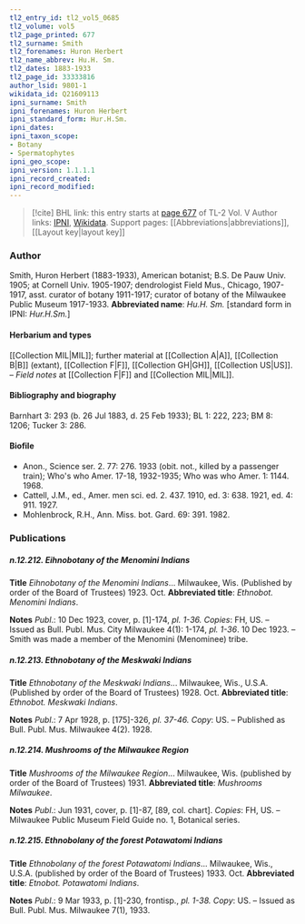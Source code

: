 ```yaml
---
tl2_entry_id: tl2_vol5_0685
tl2_volume: vol5
tl2_page_printed: 677
tl2_surname: Smith
tl2_forenames: Huron Herbert
tl2_name_abbrev: Hu.H. Sm.
tl2_dates: 1883-1933
tl2_page_id: 33333816
author_lsid: 9801-1
wikidata_id: Q21609113
ipni_surname: Smith
ipni_forenames: Huron Herbert
ipni_standard_form: Hur.H.Sm.
ipni_dates: 
ipni_taxon_scope: 
- Botany
- Spermatophytes
ipni_geo_scope: 
ipni_version: 1.1.1.1
ipni_record_created: 
ipni_record_modified:
---
```


> [!cite] BHL link: this entry starts at [page 677](https://www.biodiversitylibrary.org/page/33333816) of TL-2 Vol. V
> Author links: [IPNI](https://www.ipni.org/a/9801-1), [Wikidata](https://www.wikidata.org/wiki/Q21609113). Support pages: [[Abbreviations|abbreviations]], [[Layout key|layout key]]

### Author

Smith, Huron Herbert (1883-1933), American botanist; B.S. De Pauw Univ. 1905; at Cornell Univ. 1905-1907; dendrologist Field Mus., Chicago, 1907-1917, asst. curator of botany 1911-1917; curator of botany of the Milwaukee Public Museum 1917-1933. 
**Abbreviated name**: *Hu.H. Sm.* \[standard form in IPNI: *Hur.H.Sm.*\]

#### Herbarium and types

[[Collection MIL|MIL]]; further material at [[Collection A|A]], [[Collection B|B]] (extant), [[Collection F|F]], [[Collection GH|GH]], [[Collection US|US]]. – *Field notes* at [[Collection F|F]] and [[Collection MIL|MIL]].

#### Bibliography and biography

Barnhart 3: 293 (b. 26 Jul 1883, d. 25 Feb 1933); BL 1: 222, 223; BM 8: 1206; Tucker 3: 286.

#### Biofile

- Anon., Science ser. 2. 77: 276. 1933 (obit. not., killed by a passenger train); Who's who Amer. 17-18, 1932-1935; Who was who Amer. 1: 1144. 1968.
- Cattell, J.M., ed., Amer. men sci. ed. 2. 437. 1910, ed. 3: 638. 1921, ed. 4: 911. 1927.
- Mohlenbrock, R.H., Ann. Miss. bot. Gard. 69: 391. 1982.

### Publications

##### n.12.212. Eihnobotany of the Menomini Indians

**Title**
*Eihnobotany of the Menomini Indians*... Milwaukee, Wis. (Published by order of the Board of Trustees) 1923. Oct.
**Abbreviated title**: *Ethnobot. Menomini Indians*.

**Notes**
*Publ*.: 10 Dec 1923, cover, p. \[1\]-174, *pl. 1-36. Copies*: FH, US. – Issued as Bull. Publ. Mus. City Milwaukee 4(1): 1-174, *pl. 1-36*. 10 Dec 1923. – Smith was made a member of the Menomini (Menominee) tribe.

##### n.12.213. Ethnobotany of the Meskwaki Indians

**Title**
*Ethnobotany of the Meskwaki Indians*... Milwaukee, Wis., U.S.A. (Published by order of the Board of Trustees) 1928. Oct.
**Abbreviated title**: *Ethnobot. Meskwaki Indians*.

**Notes**
*Publ*.: 7 Apr 1928, p. \[175\]-326, *pl. 37-46. Copy*: US. – Published as Bull. Publ. Mus. Milwaukee 4(2). 1928.

##### n.12.214. Mushrooms of the Milwaukee Region

**Title**
*Mushrooms of the Milwaukee Region*... Milwaukee, Wis. (published by order of the Board of Trustees) 1931.
**Abbreviated title**: *Mushrooms Milwaukee*.

**Notes**
*Publ*.: Jun 1931, cover, p. \[1\]-87, \[89, col. chart\]. *Copies*: FH, US. – Milwaukee Public Museum Field Guide no. 1, Botanical series.

##### n.12.215. Ethnobolany of the forest Potawatomi Indians

**Title**
*Ethnobolany of the forest Potawatomi Indians*... Milwaukee, Wis., U.S.A. (published by order of the Board of Trustees) 1933. Oct.
**Abbreviated title**: *Etnobot. Potawatomi Indians*.

**Notes**
*Publ*.: 9 Mar 1933, p. \[1\]-230, frontisp., *pl. 1-38. Copy*: US. – Issued as Bull. Publ. Mus. Milwaukee 7(1), 1933.

